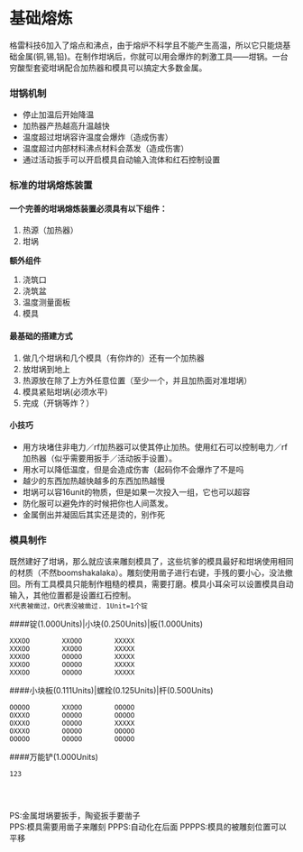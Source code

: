 # 基础熔炼

格雷科技6加入了熔点和沸点，由于熔炉不科学且不能产生高温，所以它只能烧基础金属\(铜,锡,铅\)。在制作坩埚后，你就可以用会爆炸的刺激工具——坩锅。一台穷酸型套瓷坩埚配合加热器和模具可以搞定大多数金属。

### 坩锅机制

* 停止加温后开始降温
* 加热器产热越高升温越快
* 温度超过坩埚容许温度会爆炸（造成伤害）
* 温度超过内部材料沸点材料会蒸发（造成伤害）
* 通过活动扳手可以开启模具自动输入流体和红石控制设置

### 标准的坩埚熔炼装置

#### 一个完善的坩埚熔炼装置必须具有以下组件：

1. 热源（加热器）
2. 坩埚

**额外组件**

1. 浇筑口
2. 浇筑盆
3. 温度测量面板
4. 模具

#### 最基础的搭建方式

1. 做几个坩埚和几个模具（有你炸的）还有一个加热器
2. 放坩埚到地上
3. 热源放在除了上方外任意位置（至少一个，并且加热面对准坩埚）
4. 模具紧贴坩埚\(必须水平\)
5. 完成（开锅等炸？）

#### 小技巧

* 用方块堵住非电力／rf加热器可以使其停止加热。使用红石可以控制电力／rf加热器（似乎需要用扳手／活动扳手设置）。
* 用水可以降低温度，但是会造成伤害（起码你不会爆炸了不是吗
* 越少的东西加热越快越多的东西加热越慢
* 坩埚可以容16unit的物质，但是如果一次投入一组，它也可以超容
* 防化服可以避免炸的时候把你也人间蒸发。
* 金属倒出并凝固后其实还是烫的，别作死

### 模具制作

既然建好了坩埚，那么就应该来雕刻模具了，这些坑爹的模具最好和坩埚使用相同的材质（不然boomshakalaka）。雕刻使用凿子进行右键，手残的要小心，没法撤回。所有工具模具只能制作粗糙的模具，需要打磨。模具小耳朵可以设置模具自动输入，其他位置都是设置红石控制。  
`X代表被凿过，O代表没被凿过. 1Unit=1个锭`

####锭(1.000Units)|小块(0.250Units)|板(1.000Units)
  ```
  XXXOO        XXOOO        XXXXX
  XXXOO        XXOOO        XXXXX
  XXXOO        OOOOO        XXXXX
  XXXOO        OOOOO        XXXXX
  XXXOO        OOOOO        XXXXX
  ```
####小块板(0.111Units)|螺栓(0.125Units)|杆(0.500Units)
  ```
  OOOOO        XXOOO        OOOOO
  OXXXO        OOOOO        OOOOO
  OXXXO        OOOOO        XXXXX
  OXXXO        OOOOO        OOOOO
  OOOOO        OOOOO        OOOOO
  ```
####万能铲(1.000Units)
  ```
  123
  
  
  
  
  ```

PS:金属坩埚要扳手，陶瓷扳手要凿子  
PPS:模具需要用凿子来雕刻
PPPS:自动化在后面
PPPPS:模具的被雕刻位置可以平移


